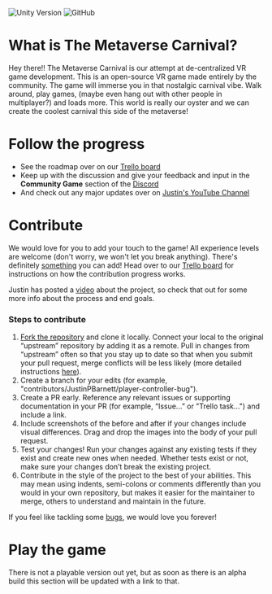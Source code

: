 ![Unity Version](https://img.shields.io/badge/Unity%20Version-2021.2.17f1-red?style=for-the-badge) ![GitHub](https://img.shields.io/github/license/JustinPBarnett/TheMetaverseCarnival?style=for-the-badge)

# What is The Metaverse Carnival?
Hey there!! The Metaverse Carnival is our attempt at de-centralized VR game development. This is an open-source VR game made entirely by the community. The game will immerse you in that nostalgic carnival vibe. Walk around, play games, (maybe even hang out with other people in multiplayer?) and loads more. This world is really our oyster and we can create the coolest carnival this side of the metaverse!

# Follow the progress
- See the roadmap over on our [Trello board](https://trello.com/invite/b/jwHibRiX/561047a10c4c8b5e85d20bf12db833f5/the-metaverse-carnival-roadmap)
- Keep up with the discussion and give your feedback and input in the **Community Game** section of the [Discord](https://discord.gg/6mzMQx5VKk)
- And check out any major updates over on [Justin's YouTube Channel](https://www.youtube.com/JustinPBarnett)

# Contribute
We would love for you to add your touch to the game! All experience levels are welcome (don't worry, we won't let you break anything). There's definitely [something](https://trello.com/v/6rbCYcIf/tasks-available) you can add! Head over to our [Trello board](https://trello.com/invite/b/jwHibRiX/561047a10c4c8b5e85d20bf12db833f5/the-metaverse-carnival-roadmap) for instructions on how the contribution progress works.

Justin has posted a [video](https://www.youtube.com/JustinPBarnett) about the project, so check that out for some more info about the process and end goals.

### Steps to contribute
1) [Fork the repository](https://docs.github.com/en/get-started/quickstart/contributing-to-projects) and clone it locally. Connect your local to the original “upstream” repository by adding it as a remote. Pull in changes from “upstream” often so that you stay up to date so that when you submit your pull request, merge conflicts will be less likely (more detailed instructions [here](https://docs.github.com/en/pull-requests/collaborating-with-pull-requests/working-with-forks/syncing-a-fork)).
2) Create a branch for your edits (for example, "contributors/JustinPBarnett/player-controller-bug").
3) Create a PR early. Reference any relevant issues or supporting documentation in your PR (for example, “Issue...” or "Trello task...") and include a link.
4) Include screenshots of the before and after if your changes include visual differences. Drag and drop the images into the body of your pull request.
5) Test your changes! Run your changes against any existing tests if they exist and create new ones when needed. Whether tests exist or not, make sure your changes don’t break the existing project.
6) Contribute in the style of the project to the best of your abilities. This may mean using indents, semi-colons or comments differently than you would in your own repository, but makes it easier for the maintainer to merge, others to understand and maintain in the future.

If you feel like tackling some [bugs](https://trello.com/v/04j3I4EO/bugs), we would love you forever!

# Play the game
There is not a playable version out yet, but as soon as there is an alpha build this section will be updated with a link to that.
